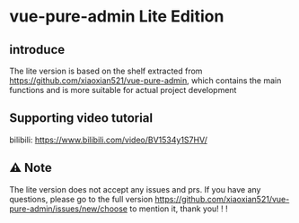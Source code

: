 <h1>vue-pure-admin Lite Edition</h1>

## introduce

The lite version is based on the shelf extracted from https://github.com/xiaoxian521/vue-pure-admin, which contains the main functions and is more suitable for actual project development

## Supporting video tutorial

bilibili: https://www.bilibili.com/video/BV1534y1S7HV/

## ⚠️ Note

The lite version does not accept any issues and prs. If you have any questions, please go to the full version https://github.com/xiaoxian521/vue-pure-admin/issues/new/choose to mention it, thank you! ! !
